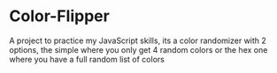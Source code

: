 # Color-Flipper
A project to practice my JavaScript skills, its a color randomizer with 2 options, the simple where you only get 4 random colors or the hex one where you have a full random list of colors

